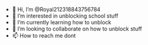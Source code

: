 - 👋 Hi, I’m @Royal212318843756784
- 👀 I’m interested in unblocking school stuff 
- 🌱 I’m currently learning how to unblock
- 💞️ I’m looking to collaborate on how to unblock stuff
- 📫 How to reach me dont

<!---
Royal212318843756784/Royal212318843756784 is a ✨ special ✨ repository because its `README.md` (this file) appears on your GitHub profile.
You can click the Preview link to take a look at your changes.
--->
